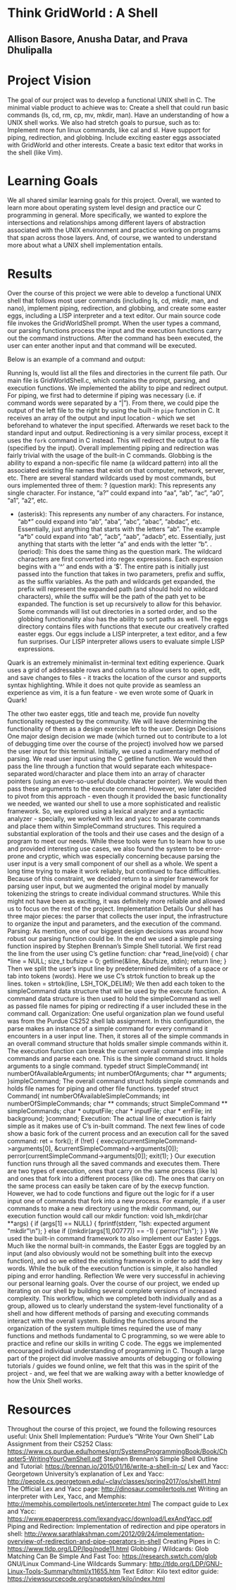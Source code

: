 # Think GridWorld : A Shell 
## Allison Basore, Anusha Datar, and Prava Dhulipalla
# Project Vision
The goal of our project was to develop a functional UNIX shell in C.
The minimal viable product to achieve was to:
Create a shell that could run basic commands (ls, cd, rm, cp, mv, mkdir, man).
Have an understanding of how a UNIX shell works.
We also had stretch goals to pursue, such as to:
Implement more fun linux commands, like cal and sl.
Have support for piping, redirection, and globbing.
Include exciting easter eggs associated with GridWorld and other interests. 
Create a basic text editor that works in the shell (like Vim).
# Learning Goals
We all shared similar learning goals for this project. 
Overall, we wanted to learn more about operating system level design and practice our C programming in general. 
More specifically, we wanted to explore the intersections and relationships among different layers of abstraction associated with the UNIX environment and practice working on programs that span across those layers. And, of course, we wanted to understand more about what a UNIX shell implementation entails.
# Results
Over the course of this project we were able to develop a functional UNIX shell that follows most user commands (including ls, cd, mkdir, man, and nano), implement piping, redirection, and globbing, and create some easter eggs, including a LISP interpreter and a text editor.
Our main source code file invokes the GridWorldShell prompt. When the user types a command, our parsing functions process the input and the execution functions carry out the command instructions. After the command has been executed, the user can enter another input and that command will be executed.
 
Below is an example of a command and output:

Running ls, would list all the files and directories in the current file path.
Our main file is GridWorldShell.c, which contains the prompt, parsing, and execution functions.
We implemented the ability to pipe and redirect output. For piping, we first had to determine if piping was necessary (i.e. if command words were separated by a “|”). From there, we could pipe the output of the left file to the right by using the built-in `pipe` function in C. It receives an array of the output and input location - which we set beforehand to whatever the input specified. Afterwards we reset back to the standard input and output. Redirectioning is a very similar process, except it uses the `fork` command in C instead. This will redirect the output to a file (specified by the input). Overall implementing piping and redirection was fairly trivial with the usage of the built-in C commands.
Globbing is the ability to expand a non-specific file name (a wildcard pattern) into all the associated existing file names that exist on that computer, network, server, etc. 
There are several standard wildcards used by most commands, but ours implemented three of them:
? (question mark): This represents any single character. For instance, “a?” could expand into “aa”, “ab”, “ac”, “a0”, “a1”, “a2”, etc.
* (asterisk): This represents any number of any characters. For instance, “ab*” could expand into “ab”, “aba”, “abc”, “abac”, “abdac”, etc. Essentially, just anything that starts with the letters “ab”. The example “a*b” could expand into “ab”, “acb”, “aab”, “adacb”, etc. Essentially, just anything that starts with the letter “a” and ends with the letter “b”.
. (period): This does the same thing as the question mark.
The wildcard characters are first converted into regex expressions. Each expression begins with a ‘^’ and ends with a ‘$’. The entire path is initially just passed into the function that takes in two parameters, prefix and suffix, as the suffix variables. As the path and wildcards get expanded, the prefix will represent the expanded path (and should hold no wildcard characters), while the suffix will be the path of the path yet to be expanded. The function is set up recursively to allow for this behavior.
Some commands will list out directories in a sorted order, and so the globbing functionality also has the ability to sort paths as well.
The eggs directory contains files with functions that execute our creatively crafted easter eggs. Our eggs include a LISP interpreter, a text editor, and a few fun surprises.
Our LISP interpreter allows users to evaluate simple LISP expressions.

Quark is an extremely minimalist in-terminal text editing experience. Quark uses a grid of addressable rows and columns to allow users to open, edit, and save changes to files - it tracks the location of the cursor and supports syntax highlighting. While it does not quite provide as seamless an experience as vim, it is a fun feature - we even wrote some of Quark in Quark!

The other two easter eggs, title and teach me, provide fun novelty functionality requested by the community. We will leave determining the functionality of them as a design exercise left to the user.
Design Decisions
One major design decision we made (which turned out to contribute to a lot of debugging time over the course of the project) involved how we parsed the user input for this terminal.
Initially, we used a rudimentary method of parsing. We read user input using the C getline function. We would then pass the line through a function that would separate each whitespace-separated word/character and place them into an array of character pointers (using an ever-so-useful double character pointer). We would then pass these arguments to the execute command.
However, we later decided to pivot from this approach - even though it provided the basic functionality we needed, we wanted our shell to use a more sophisticated and realistic framework. So, we explored using a lexical analyzer and a syntactic analyzer - specially, we worked with lex and yacc to separate commands and place them within SimpleCommand structures. This required a substantial exploration of the tools and their use cases and the design of a program to meet our needs. While these tools were fun to learn how to use and provided interesting use cases, we also found the system to be error-prone and cryptic, which was especially concerning because parsing the user input is a very small component of our shell as a whole. We spent a long time trying to make it work reliably, but continued to face difficulties.
Because of this constraint, we decided return to a simpler framework for parsing user input, but we augmented the original model by manually tokenizing the strings to create individual command structures. While this might not have been as exciting, it was definitely more reliable and allowed us to focus on the rest of the project.
Implementation Details
Our shell has three major pieces: the parser that collects the user input, the infrastructure to organize the input and parameters, and the execution of the command.
Parsing: 
As mention, one of our biggest design decisions was around how robust our parsing function could be. In the end we used a simple parsing function inspired by Stephen Brennan’s Simple Shell tutorial. We first read the line from the user using C’s getline function:
char *read_line(void) {
	char *line = NULL;
	size_t bufsize = 0;
	getline(&line, &bufsize, stdin);
	return line;
}
Then we split the user’s input line by predetermined delimiters of a space or tab into tokens (words). Here we use C’s strtok function to break up the lines.
token = strtok(line, LSH_TOK_DELIM);
We then add each token to the simpleCommand data structure that will be used by the execute function. A command data structure is then used to hold the simpleCommand as well as passed file names for piping or redirecting if a user included these in the command call. 
Organization: One useful organization plan we found useful was from the Purdue CS252 shell lab assignment. In this configuration, the parse makes an instance of a simple command for every command it encounters in a user input line. Then, it stores all of the simple commands in an overall command structure that holds smaller simple commands within it. The execution function can break the current overall command into simple commands and parse each one.
This is the simple command struct. It holds arguments to a single command.
typedef struct SimpleCommand{
  int numberOfAvailableArguments;
  int numberOfArguments;
  char ** arguments;
}simpleCommand;
The overall command struct holds simple commands and holds file names for piping and other file functions. 
typedef struct Command{
  int numberOfAvailableSimpleCommands;
  int numberOfSimpleCommands;
  char ** commands;
  struct SimpleCommand ** simpleCommands;
  char * outputFile;
  char * inputFile;
  char * errFile;
  int background;
}command;
Execution: The actual line of execution is fairly simple as it makes use of C’s in-built command. The next few lines of code show a basic fork of the current process and an execution call for the saved command:
  ret = fork();
  if (!ret) {
      execvp(currentSimpleCommand->arguments[0], &currentSimpleCommand->arguments[0]);
      perror(currentSimpleCommand->arguments[0]);
      exit(1);
    }
Our execution function runs through all the saved commands and executes them.
There are two types of execution, ones that carry on the same process (like ls) and ones that fork into a different process (like cd). The ones that carry on the same process can easily be taken care of by the execvp function. However, we had to code functions and figure out the logic for if a user input one of commands that fork into a new process.
For example, if a user commands to make a new directory using the mkdir command, our execution function would call our mkdir function:
void lsh_mkdir(char **args) {
  if (args[1] == NULL) {
    fprintf(stderr, "lsh: expected argument \"mkdir\"\n");
  }
  else if ((mkdir(args[1],00777)) == -1) {
    perror("lsh");
  }
}
We used the built-in command framework to also implement our Easter Eggs. Much like the normal built-in commands, the Easter Eggs are toggled by an input (and also obviously would not be something built into the execvp function), and so we edited the existing framework in order to add the key words.
While the bulk of the execution function is simple, it also handled piping and error handling. 
Reflection
We were very successful in achieving our personal learning goals. Over the course of our project, we ended up iterating on our shell by building several complete versions of increased complexity. This workflow, which we completed both individually and as a group, allowed us to clearly understand the system-level functionality of a shell and how different methods of parsing and executing commands interact with the overall system. 
Building the functions around the organization of the system multiple times required the use of many functions and methods fundamental to C programming, so we were able to practice and refine our skills in writing C code. The eggs we implemented encouraged individual understanding of programming in C.
Though a large part of the project did involve massive amounts of debugging or following tutorials / guides we found online, we felt that this was in the spirit of the project - and, we feel that we are walking away with a better knowledge of how the Unix Shell works.
# Resources
Throughout the course of this project, we found the following resources useful:
Unix Shell Implementation:
Purdue’s “Write Your Own Shell” Lab Assignment from their CS252 Class: https://www.cs.purdue.edu/homes/grr/SystemsProgrammingBook/Book/Chapter5-WritingYourOwnShell.pdf
Stephen Brennan’s Simple Shell Outline and Tutorial:  https://brennan.io/2015/01/16/write-a-shell-in-c/
Lex and Yacc:
Georgetown University’s explanation of Lex and Yacc: http://people.cs.georgetown.edu/~clay/classes/spring2017/os/shell1.html 
The Official Lex and Yacc page: http://dinosaur.compilertools.net 
Writing an interpreter with Lex, Yacc, and Memphis: http://memphis.compilertools.net/interpreter.html 
The compact guide to Lex and Yacc: https://www.epaperpress.com/lexandyacc/download/LexAndYacc.pdf 
Piping and Redirection:
Implementation of redirection and pipe operators in shell: http://www.sarathlakshman.com/2012/09/24/implementation-overview-of-redirection-and-pipe-operators-in-shell 
Creating Pipes in C: https://www.tldp.org/LDP/lpg/node11.html 
Globbing / Wildcards:
Glob Matching Can Be Simple And Fast Too: https://research.swtch.com/glob 
GNU/Linux Command-Line Wildcards Summary: http://tldp.org/LDP/GNU-Linux-Tools-Summary/html/x11655.htm 
Text Editor:
Kilo text editor guide: https://viewsourcecode.org/snaptoken/kilo/index.html
